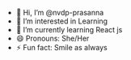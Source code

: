 - 👋 Hi, I’m @nvdp-prasanna
- 👀 I’m interested in Learning
- 🌱 I’m currently learning React js
- 😄 Pronouns: She/Her
- ⚡ Fun fact: Smile as always

<!---
nvdp-prasanna/nvdp-prasanna is a ✨ special ✨ repository because its `README.md` (this file) appears on your GitHub profile.
You can click the Preview link to take a look at your changes.
--->
